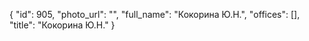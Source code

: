 {
    "id": 905,
    "photo_url": "",
    "full_name": "Кокорина Ю.Н.",
    "offices": [],
    "title": "Кокорина Ю.Н."
}